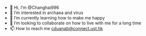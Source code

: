 - 👋 Hi, I’m @Changhai996
- 👀 I’m interested in archaea and virus 
- 🌱 I’m currently learning how to make me happy
- 💞️ I’m looking to collaborate on how to live with me for a long time
- 📫 How to reach me cduanab@connect.ust.hk

<!---
Changhai996/Changhai996 is a ✨ special ✨ repository because its `README.md` (this file) appears on your GitHub profile.
You can click the Preview link to take a look at your changes.
--->
